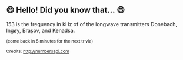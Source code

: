 ## :smile: Hello! Did you know that... :smile:
153 is the frequency in kHz of of the longwave transmitters Donebach, Ingøy, Braşov, and Kenadsa.

<sup>(come back in 5 minutes for the next trivia)</sup>


<sup>Credits: http://numbersapi.com</sup>
